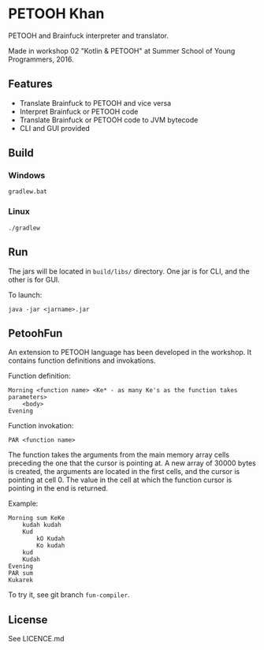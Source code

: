 # PETOOH Khan

PETOOH and Brainfuck interpreter and translator.

Made in workshop 02 "Kotlin & PETOOH" at Summer School of Young Programmers, 2016.

## Features
* Translate Brainfuck to PETOOH and vice versa
* Interpret Brainfuck or PETOOH code
* Translate Brainfuck or PETOOH code to JVM bytecode
* CLI and GUI provided

## Build
### Windows
    gradlew.bat
### Linux
    ./gradlew

## Run
The jars will be located in `build/libs/` directory. One jar is for CLI, and the other is for GUI.

To launch:

    java -jar <jarname>.jar

## PetoohFun
An extension to PETOOH language has been developed in the workshop. It contains function definitions and invokations.

Function definition:

    Morning <function name> <Ke* - as many Ke's as the function takes parameters>
        <body>
    Evening

Function invokation:

    PAR <function name>

The function takes the arguments from the main memory array cells preceding the one that the cursor is pointing at. A new array of 30000 bytes is created, the arguments are located in the first cells, and the cursor is pointing at cell 0. The value in the cell at which the function cursor is pointing in the end is returned.

Example:

    Morning sum KeKe
        kudah kudah
        Kud
            kO Kudah
            Ko kudah
        kud
        Kudah
    Evening
    PAR sum
    Kukarek

To try it, see git branch `fun-compiler`.

## License
See LICENCE.md